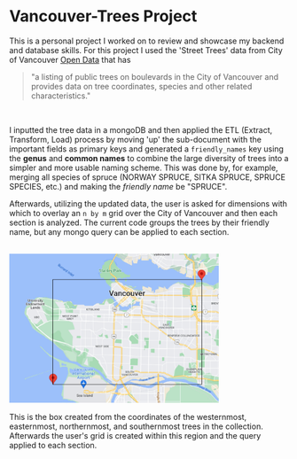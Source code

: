 # Vancouver-Trees Project

This is a personal project I worked on to review and showcase my backend and database skills. For this project I used the 'Street Trees' data from City of Vancouver [Open Data](https://opendata.vancouver.ca/pages/home/) that has

> "a listing of public trees on boulevards in the City of Vancouver and provides data on tree coordinates, species and other related characteristics."

<br />

I inputted the tree data in a mongoDB and then applied the ETL (Extract, Transform, Load) process by moving 'up' the sub-document with the important fields as primary keys and generated a `friendly_names` key using the **genus** and **common names** to combine the large diversity of trees into a simpler and more usable naming scheme. This was done by, for example, merging all species of spruce (NORWAY SPRUCE, SITKA SPRUCE, SPRUCE SPECIES, etc.) and making the _friendly name_ be "SPRUCE".

Afterwards, utilizing the updated data, the user is asked for dimensions with which to overlay an `n by m` grid over the City of Vancouver and then each section is analyzed. The current code groups the trees by their friendly name, but any mongo query can be applied to each section.

<br />

<img src="squareOnMap.jpg" alt="square overlain on vancouver" width=75%/>

This is the box created from the coordinates of the westernmost, easternmost, northernmost, and southernmost trees in the collection. Afterwards the user's grid is created within this region and the query applied to each section.